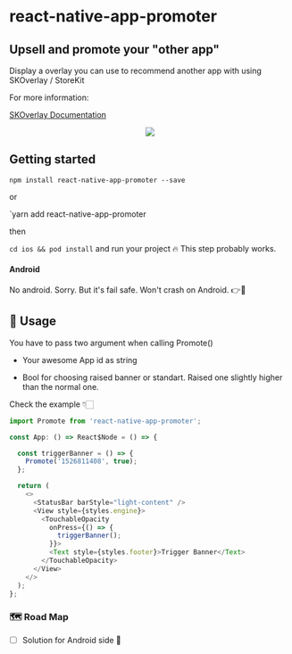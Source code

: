 
# react-native-app-promoter

## Upsell and promote your "other app"

Display a overlay you can use to recommend another app with using SKOverlay / StoreKit

For more information:

[SKOverlay Documentation](https://developer.apple.com/documentation/storekit/skoverlay)


<div align="center">
	<img src="https://imgur.com/NEU0sdy.gif" />
</div>


## Getting started

`npm install react-native-app-promoter --save`

or

`yarn add react-native-app-promoter

then

`cd ios && pod install` and run your project 🔥 This step probably works.


#### Android

No android. Sorry. But it's fail safe. Won't crash on Android. 👉🌼

## 🧠 Usage

You have to pass two argument when calling Promote()

- Your awesome App id as string

- Bool for choosing raised banner or standart. Raised one slightly higher than the normal one.

Check the example 👇🏻

```javascript
import Promote from 'react-native-app-promoter';

const App: () => React$Node = () => {

  const triggerBanner = () => {
    Promote('1526811408', true);
  };

  return (
    <>
      <StatusBar barStyle="light-content" />
      <View style={styles.engine}>
        <TouchableOpacity
          onPress={() => {
            triggerBanner();
          }}>
          <Text style={styles.footer}>Trigger Banner</Text>
        </TouchableOpacity>
      </View>
    </>
  );
};
```

 ### 🗺 Road Map

- [ ] Solution for Android side 🤔
